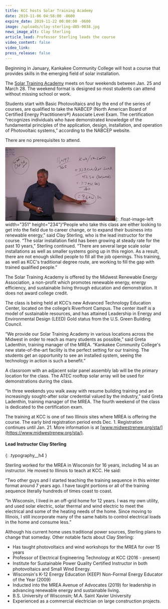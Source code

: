 ```yaml
---
title: KCC hosts Solar Training Academy
date: 2019-11-06 04:58:00 -0600
expire_date: 2019-11-22 00:00:00 -0600
image: /uploads/clay-sterling-d85-0038.jpg
news_image_alt: Clay Sterling
article_lead: Professor Sterling leads the course
video_content: false
video_link:
press_release: false
---
```


Beginning in January, Kankakee Community College will host a course that provides skills in the emerging field of solar installation.&nbsp;

The [Solar Training Academy](http://www.kcc.edu/future/choosing/occupational/electech/Documents/STA-2020-flyer.pdf) meets on four weekends between Jan. 25 and March 28. The weekend format is designed so most students can attend without missing school or work.&nbsp;

Students start with Basic Photovoltaics and by the end of the series of courses, are qualified to take the NABCEP (North American Board of Certified Energy Practitioners&reg;) Associate Level Exam. The certification “recognizes individuals who have demonstrated knowledge of the fundamental principles of the application, design, installation, and operation of Photovoltaic systems,” according to the NABCEP website.

There are no prerequisites to attend.

![](/uploads/clay-sterling-d85-0038---copy-1.jpg){: .float-image-left width="351" height="234"}“People who take this class are either looking to get into the field due to career change, or to expand their business into renewable energy,” said Clay Sterling, who is the lead instructor for the course. “The solar installation field has been growing at steady rate for the past 10 years,” Sterling continued. “There are several large scale solar installations as well as smaller systems going up in this region. As a result, there are not enough skilled people to fill all the job openings. This training, as well as KCC's traditional degree route, are working to fill the gap with trained qualified people.”

The Solar Training Academy is offered by the Midwest Renewable Energy Association, a non-profit which promotes renewable energy, energy efficiency, and sustainable living through education and demonstration. It does not award college credit.

The class is being held at KCC’s new Advanced Technology Education Center, located on the college’s Riverfront Campus. The center itself is a model of sustainable resources, and has attained Leadership in Energy and Environmental Design (LEED) Gold status from the U.S. Green Building Council.

“We provide our Solar Training Academy in various locations across the Midwest in order to reach as many students as possible,” said Greta Ladenthin, training manager of the MREA. “Kankakee Community College's new state-of-the-art facility is the perfect setting for our training. The students get an opportunity to see an installed system, seeing the technology in action is such a benefit.”

A classroom with an adjacent solar panel assembly lab will be the primary location for the class. The ATEC rooftop solar array will be used for demonstrations during the class.

“In three weekends you walk away with resume building training and an increasingly sought-after solar credential valued by the industry,” said Greta Ladenthin, training manager of the MREA. The fourth weekend of the class is dedicated to the certification exam.

The training at KCC is one of two Illinois sites where MREA is offering the course. The early bird registration period ends Dec. 1. Registration continues until Jan. 21. More information is at [www.midwestrenew.org/sta/](https://www.midwestrenew.org/sta/).

#### Lead Instructor Clay Sterling
{: .typography__h4 }

Sterling worked for the MREA in Wisconsin for 16 years, including 14 as an instructor. He moved to Illinois to teach at KCC. He said:&nbsp;

“Two other guys and I started teaching the training sequence in this winter format around 7 years ago. I have taught portions or all of the training sequence literally hundreds of times coast to coast.

“In Wisconsin, I lived in an off-grid home for 12 years. I was my own utility, and used solar electric, solar thermal and wind electric to meet the electrical and some of the heating needs of the home. Since moving to Illinois, I still incorporate many of the same habits to control electrical loads in the home and consume less.”

Although his current home uses traditional power sources, Sterling plans to change that someday. Other notable facts about Clay Sterling:

* Has taught photovoltaics and wind workshops for the MREA for over 15 years
* Professor of Electrical Engineering Technology at KCC (2016 - present)
* Institute for Sustainable Power Quality Certiﬁed Instructor in both photovoltaics and Small Wind Energy.&nbsp;
* Wisconsin's K-12 Energy Education (KEEP) Non-Formal Energy Educator of the Year (2009)
* Inducted into the MREA Avenue of Advocates (2019) for leadership in advancing renewable energy and sustainable living.
* B.S. University of Wisconsin; M.A. Saint Xavier University
* Experienced as a commercial electrician on large construction projects.
